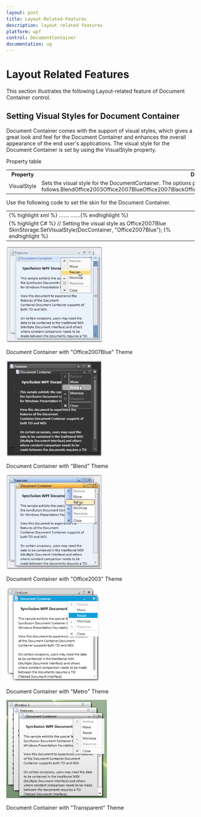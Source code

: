 ```yaml
---
layout: post
title: Layout-Related-Features
description: layout related features
platform: wpf
control: DocumentContainer
documentation: ug
---
```


# Layout Related Features

This section illustrates the following Layout-related feature of Document Container control.

## Setting Visual Styles for Document Container

Document Container comes with the support of visual styles, which gives a great look and feel for the Document Container and enhances the overall appearance of the end user's applications. The visual style for the Document Container is set by using the VisualStyle property.



Property table

<table>
<tr>
<th>
Property</th><th>
Description</th></tr>
<tr>
<td>
VisualStyle</td><td>
Sets the visual style for the DocumentContainer. The options provided are as follows.BlendOffice2003Office2007BlueOffice2007BlackOffice2007SilverShinyBlueShinyRedSyncOrangeVS2010MetroTransparent</td></tr>
</table>


Use the following code to set the skin for the Document Container.



<table>
<tr>
<td>
{% highlight xml %}<!-- Adding document container --><syncfusion:DocumentContainer Name="DocContainer" syncfusion:SkinStorage.VisualStyle="Office2007Blue" Mode="MDI">  …....  …....</syncfusion:DocumentContainer>{% endhighlight %}</td></tr>
<tr>
<td>
{% highlight C# %} // Setting the visual style as Office2007Blue SkinStorage.SetVisualStyle(DocContainer, "Office2007Blue"); {% endhighlight %} </td></tr>
</table>


![](Layout-Related-Features_images/Layout-Related-Features_img1.jpeg)



Document Container with "Office2007Blue" Theme



![](Layout-Related-Features_images/Layout-Related-Features_img2.jpeg)



Document Container with "Blend" Theme



![](Layout-Related-Features_images/Layout-Related-Features_img3.jpeg)



Document Container with "Office2003" Theme



![](Layout-Related-Features_images/Layout-Related-Features_img4.png)



Document Container with "Metro" Theme



![](Layout-Related-Features_images/Layout-Related-Features_img5.png)



Document Container with "Transparent" Theme

